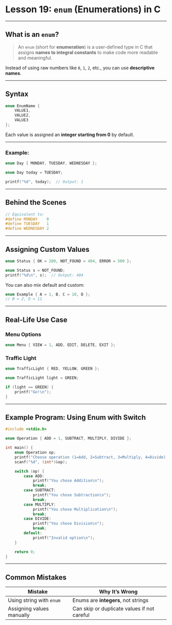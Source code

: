 # Lesson 19: `enum` (Enumerations) in C

---

## What is an `enum`?

> An `enum` (short for **enumeration**) is a user-defined type in C that assigns **names to integral constants** to make code more readable and meaningful.

Instead of using raw numbers like `0`, `1`, `2`, etc., you can use **descriptive names**.

---

## Syntax

```c
enum EnumName {
    VALUE1,
    VALUE2,
    VALUE3
};
```

Each value is assigned an **integer starting from 0** by default.

---

### Example:

```c
enum Day { MONDAY, TUESDAY, WEDNESDAY };

enum Day today = TUESDAY;

printf("%d", today);  // Output: 1
```

---

## Behind the Scenes

```c
// Equivalent to:
#define MONDAY    0
#define TUESDAY   1
#define WEDNESDAY 2
```

---

## Assigning Custom Values

```c
enum Status { OK = 200, NOT_FOUND = 404, ERROR = 500 };

enum Status s = NOT_FOUND;
printf("%d\n", s);  // Output: 404
```

You can also mix default and custom:

```c
enum Example { A = 1, B, C = 10, D };
// B = 2, D = 11
```

---

## Real-Life Use Case

### Menu Options

```c
enum Menu { VIEW = 1, ADD, EDIT, DELETE, EXIT };
```

### Traffic Light

```c
enum TrafficLight { RED, YELLOW, GREEN };

enum TrafficLight light = GREEN;

if (light == GREEN) {
    printf("Go!\n");
}
```

---

## Example Program: Using Enum with Switch

```c
#include <stdio.h>

enum Operation { ADD = 1, SUBTRACT, MULTIPLY, DIVIDE };

int main() {
    enum Operation op;
    printf("Choose operation (1=Add, 2=Subtract, 3=Multiply, 4=Divide): ");
    scanf("%d", (int*)&op);

    switch (op) {
        case ADD:
            printf("You chose Addition\n");
            break;
        case SUBTRACT:
            printf("You chose Subtraction\n");
            break;
        case MULTIPLY:
            printf("You chose Multiplication\n");
            break;
        case DIVIDE:
            printf("You chose Division\n");
            break;
        default:
            printf("Invalid option\n");
    }

    return 0;
}
```

---

## Common Mistakes

| Mistake                   | Why It’s Wrong                              |
| ------------------------- | ------------------------------------------- |
| Using string with `enum`  | Enums are **integers**, not strings         |
| Assigning values manually | Can skip or duplicate values if not careful |
